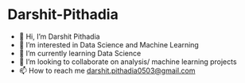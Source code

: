 # Darshit-Pithadia

* 👋 Hi, I’m Darshit Pithadia
* 👀 I’m interested in Data Science and Machine Learning
* 🌱 I’m currently learning Data Science
* 💞️ I’m looking to collaborate on analysis/ machine learning projects
* 📫 How to reach me darshit.pithadia0503@gmail.com
